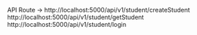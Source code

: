API Route -> http://localhost:5000/api/v1/student/createStudent
             http://localhost:5000/api/v1/student/getStudent
             http://localhost:5000/api/v1/student/login
             